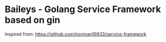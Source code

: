 # Baileys - Golang Service Framework based on gin

Inspired from: https://github.com/ironman19933/service-framework
